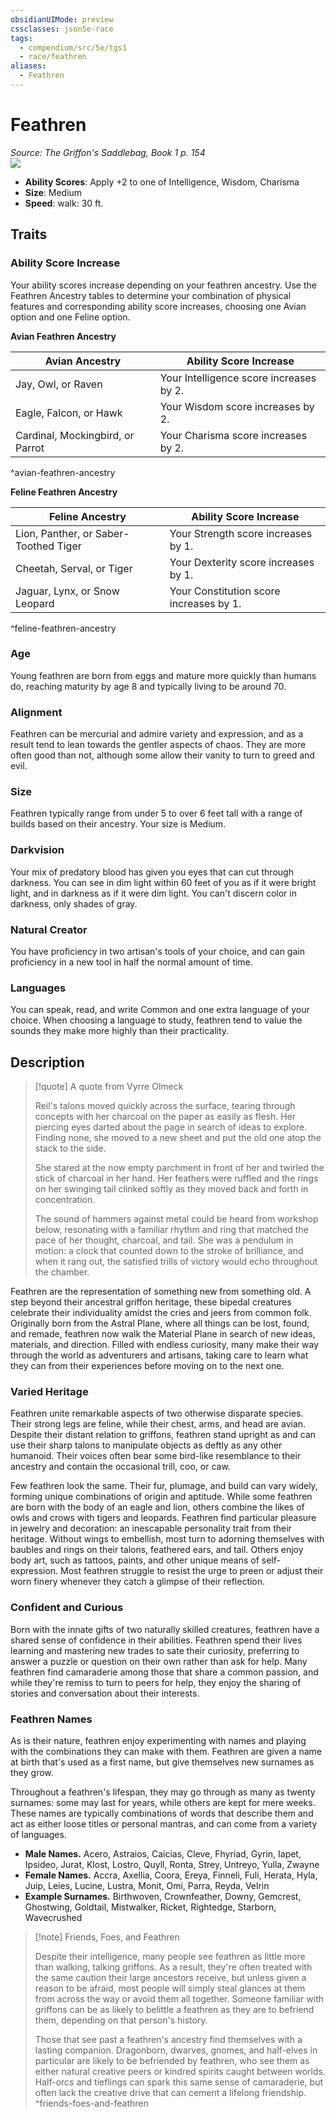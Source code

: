 ```yaml
---
obsidianUIMode: preview
cssclasses: json5e-race
tags:
  - compendium/src/5e/tgs1
  - race/feathren
aliases:
  - Feathren
---
```

# Feathren
*Source: The Griffon's Saddlebag, Book 1 p. 154*  
![](https://raw.githubusercontent.com/TheGiddyLimit/homebrew/master/_img/TGS1/Feathren.webp#right)  

- **Ability Scores**: Apply +2 to one of Intelligence, Wisdom, Charisma
- **Size**: Medium
- **Speed**: walk: 30 ft.

## Traits

### Ability Score Increase

Your ability scores increase depending on your feathren ancestry. Use the Feathren Ancestry tables to determine your combination of physical features and corresponding ability score increases, choosing one Avian option and one Feline option.

**Avian Feathren Ancestry**

| Avian Ancestry | Ability Score Increase |
|----------------|------------------------|
| Jay, Owl, or Raven | Your Intelligence score increases by 2. |
| Eagle, Falcon, or Hawk | Your Wisdom score increases by 2. |
| Cardinal, Mockingbird, or Parrot | Your Charisma score increases by 2. |
^avian-feathren-ancestry

**Feline Feathren Ancestry**

| Feline Ancestry | Ability Score Increase |
|-----------------|------------------------|
| Lion, Panther, or Saber-Toothed Tiger | Your Strength score increases by 1. |
| Cheetah, Serval, or Tiger | Your Dexterity score increases by 1. |
| Jaguar, Lynx, or Snow Leopard | Your Constitution score increases by 1. |
^feline-feathren-ancestry

### Age

Young feathren are born from eggs and mature more quickly than humans do, reaching maturity by age 8 and typically living to be around 70.

### Alignment

Feathren can be mercurial and admire variety and expression, and as a result tend to lean towards the gentler aspects of chaos. They are more often good than not, although some allow their vanity to turn to greed and evil.

### Size

Feathren typically range from under 5 to over 6 feet tall with a range of builds based on their ancestry. Your size is Medium.

### Darkvision

Your mix of predatory blood has given you eyes that can cut through darkness. You can see in dim light within 60 feet of you as if it were bright light, and in darkness as if it were dim light. You can't discern color in darkness, only shades of gray.

### Natural Creator

You have proficiency in two artisan's tools of your choice, and can gain proficiency in a new tool in half the normal amount of time.

### Languages

You can speak, read, and write Common and one extra language of your choice. When choosing a language to study, feathren tend to value the sounds they make more highly than their practicality.

## Description

> [!quote] A quote from Vyrre Olmeck  
> 
> Reil's talons moved quickly across the surface, tearing through concepts with her charcoal on the paper as easily as flesh. Her piercing eyes darted about the page in search of ideas to explore. Finding none, she moved to a new sheet and put the old one atop the stack to the side.
> 
> She stared at the now empty parchment in front of her and twirled the stick of charcoal in her hand. Her feathers were ruffled and the rings on her swinging tail clinked softly as they moved back and forth in concentration.
> 
> The sound of hammers against metal could be heard from workshop below, resonating with a familiar rhythm and ring that matched the pace of her thought, charcoal, and tail. She was a pendulum in motion: a clock that counted down to the stroke of brilliance, and when it rang out, the satisfied trills of victory would echo throughout the chamber.

Feathren are the representation of something new from something old. A step beyond their ancestral griffon heritage, these bipedal creatures celebrate their individuality amidst the cries and jeers from common folk. Originally born from the Astral Plane, where all things can be lost, found, and remade, feathren now walk the Material Plane in search of new ideas, materials, and direction. Filled with endless curiosity, many make their way through the world as adventurers and artisans, taking care to learn what they can from their experiences before moving on to the next one.

### Varied Heritage

Feathren unite remarkable aspects of two otherwise disparate species. Their strong legs are feline, while their chest, arms, and head are avian. Despite their distant relation to griffons, feathren stand upright as and can use their sharp talons to manipulate objects as deftly as any other humanoid. Their voices often bear some bird-like resemblance to their ancestry and contain the occasional trill, coo, or caw.

Few feathren look the same. Their fur, plumage, and build can vary widely, forming unique combinations of origin and aptitude. While some feathren are born with the body of an eagle and lion, others combine the likes of owls and crows with tigers and leopards. Feathren find particular pleasure in jewelry and decoration: an inescapable personality trait from their heritage. Without wings to embellish, most turn to adorning themselves with baubles and rings on their talons, feathered ears, and tail. Others enjoy body art, such as tattoos, paints, and other unique means of self-expression. Most feathren struggle to resist the urge to preen or adjust their worn finery whenever they catch a glimpse of their reflection.

### Confident and Curious

Born with the innate gifts of two naturally skilled creatures, feathren have a shared sense of confidence in their abilities. Feathren spend their lives learning and mastering new trades to sate their curiosity, preferring to answer a puzzle or question on their own rather than ask for help. Many feathren find camaraderie among those that share a common passion, and while they're remiss to turn to peers for help, they enjoy the sharing of stories and conversation about their interests.

### Feathren Names

As is their nature, feathren enjoy experimenting with names and playing with the combinations they can make with them. Feathren are given a name at birth that's used as a first name, but give themselves new surnames as they grow.

Throughout a feathren's lifespan, they may go through as many as twenty surnames: some may last for years, while others are kept for mere weeks. These names are typically combinations of words that describe them and act as either loose titles or personal mantras, and can come from a variety of languages.

- **Male Names.** Acero, Astraios, Caicias, Cleve, Fhyriad, Gyrin, Iapet, Ipsideo, Jurat, Klost, Lostro, Quyll, Ronta, Strey, Untreyo, Yulla, Zwayne  
- **Female Names.** Accra, Axellia, Coora, Ereya, Finneli, Fuli, Herata, Hyla, Juip, Leies, Lucine, Lustra, Monit, Omi, Parra, Reyda, Velrin  
- **Example Surnames.** Birthwoven, Crownfeather, Downy, Gemcrest, Ghostwing, Goldtail, Mistwalker, Ricket, Rightedge, Starborn, Wavecrushed  

> [!note] Friends, Foes, and Feathren
> 
> Despite their intelligence, many people see feathren as little more than walking, talking griffons. As a result, they're often treated with the same caution their large ancestors receive, but unless given a reason to be afraid, most people will simply steal glances at them from across the way or avoid them all together. Someone familiar with griffons can be as likely to belittle a feathren as they are to befriend them, depending on that person's history.
> 
> Those that see past a feathren's ancestry find themselves with a lasting companion. Dragonborn, dwarves, gnomes, and half-elves in particular are likely to be befriended by feathren, who see them as either natural creative peers or kindred spirits caught between worlds. Half-orcs and tieflings can spark this same sense of camaraderie, but often lack the creative drive that can cement a lifelong friendship.
^friends-foes-and-feathren

